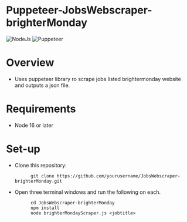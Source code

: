 # Puppeteer-JobsWebscraper-brighterMonday
![NodeJs](https://img.shields.io/badge/Node%20js-339933?style=for-the-badge&logo=nodedotjs&logoColor=white)
![Puppeteer](https://img.shields.io/badge/Puppeteer%20js-00C58E?style=for-the-badge&logo=nuxtdotjs&logoColor=white)

 
# Overview

- Uses puppeteer library ro scrape jobs listed brightermonday website and outputs a json file.

# Requirements

- Node 16 or later

# Set-up

- Clone this repository:
 
         

            git clone https://github.com/yourusername/JobsWebscraper-brighterMonday.git
         


- Open three terminal windows and run the following on each.           

            cd JobsWebscraper-brighterMonday
            npm install
            node brighterMondayScraper.js <jobtitle>

            
